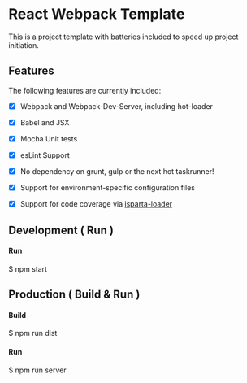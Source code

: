# React Webpack Template

This is a project template with batteries included to speed up project initiation.


## Features
The following features are currently included:

- [x] Webpack and Webpack-Dev-Server, including hot-loader
- [x] Babel and JSX
- [x] Mocha Unit tests
- [x] esLint Support
- [x] No dependency on grunt, gulp or the next hot taskrunner!
- [x] Support for environment-specific configuration files
- [x] Support for code coverage via [isparta-loader](https://github.com/deepsweet/isparta-loader)


## Development ( Run )

#### Run

  $ npm start


## Production ( Build & Run )

#### Build

  $ npm run dist

#### Run

  $ npm run server

